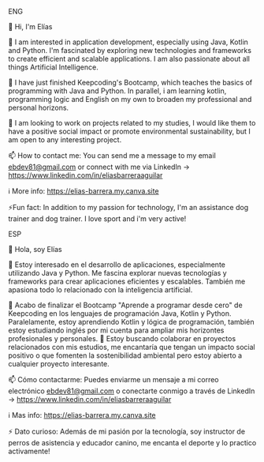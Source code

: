 ENG

👋 Hi, I'm Elías

👀 I am interested in application development, especially using Java, Kotlin and Python. I'm fascinated by exploring new technologies and frameworks to create efficient and scalable applications. I am also passionate about all things Artificial Intelligence.

🌱 I have just finished Keepcoding's Bootcamp, which teaches the basics of programming with Java and Python. In parallel, i am learning kotlin, programming logic and English on my own to broaden my professional and personal horizons.

💞️ I am looking to work on projects related to my studies, I would like them to have a positive social impact or promote environmental sustainability, but I am open to any interesting project.

📫 How to contact me: You can send me a message to my email ebdev81@gmail.com or connect with me via LinkedIn -> https://www.linkedin.com/in/eliasbarreraaguilar

ℹ️ More info: https://elias-barrera.my.canva.site

⚡Fun fact: In addition to my passion for technology, I'm an assistance dog trainer and dog trainer. I love sport and i'm very active!


ESP

👋 Hola, soy Elías

👀 Estoy interesado en el desarrollo de aplicaciones, especialmente utilizando Java y Python. Me fascina explorar nuevas tecnologías y frameworks para crear aplicaciones eficientes y escalables. También me apasiona todo lo relacionado con la inteligencia artificial.

🌱 Acabo de finalizar el Bootcamp "Aprende a programar desde cero" de Keepcoding en los lenguajes de programación Java, Kotlin y Python. Paralelamente, estoy aprendiendo Kotlin y lógica de programación, también estoy estudiando inglés por mi cuenta para ampliar mis horizontes profesionales y personales.
💞️ Estoy buscando colaborar en proyectos relacionados con mis estudios, me encantaría que tengan un impacto social positivo o que fomenten la sostenibilidad ambiental pero estoy abierto a cualquier proyecto interesante.

📫 Cómo contactarme: Puedes enviarme un mensaje a mi correo electrónico ebdev81@gmail.com o conectarte conmigo a través de LinkedIn -> https://www.linkedin.com/in/eliasbarreraaguilar

ℹ️ Mas info: https://elias-barrera.my.canva.site

⚡ Dato curioso: Además de mi pasión por la tecnología, soy instructor de perros de asistencia y educador canino, me encanta el deporte y lo practico activamente!
